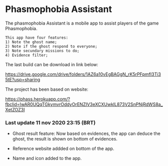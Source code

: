 # Phasmophobia Assistant

The phasmophobia Assistant is a mobile app to assist players of the game Phasmophobia.

    This app have four features:
    1) Note the ghost name;
    2) Note if the ghost respond to everyone;
    3) Note secundary missions to do;
    4) Evidence filter;
    
The last build can be download in link below: 

https://drive.google.com/drive/folders/1AZ6a10vEgBAGgN_rK5rPFpmfI3Ti35tE?usp=sharing
    
The project has been based on website: 

https://phass.herokuapp.com/?fbclid=IwAR0UQqTGkymvrOddyOrENZIV3eXCXUwklL873V2SnPNjRdWS8a_XetZOZ3I

### Last update 11 nov 2020 23:15 (BRT)

* Ghost result feature: Now based on evidences, the app can deduce the ghost, the result is shown on bottom of evidences.

* Reference website addded on bottom of the app.

* Name and icon added to the app.
